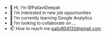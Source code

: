 - 👋 Hi, I’m @PallaviDeepak
- 👀 I’m interested in new job opportunities 
- 🌱 I’m currently learning Google Analytics 
- 💞️ I’m looking to collaborate on ...
- 📫 How to reach me pallu804132@gmail.com

<!---
PallaviDeepak/PallaviDeepak is a ✨ special ✨ repository because its `README.md` (this file) appears on your GitHub profile.
You can click the Preview link to take a look at your changes.
--->
